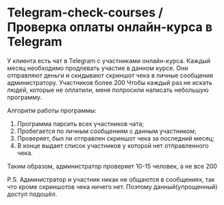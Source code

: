 # Telegram-check-courses / Проверка оплаты онлайн-курса в Telegram
У клиента есть чат в Telegram с участниками онлайн-курса. Каждый месяц необходимо продлевать участие в данном курсе.
Они отправляют деньги и скидывают скриншот чека в личные сообщения администратору. Участников более 200
Чтобы каждый раз не искать людей, которые не оплатили, меня попросили написать небольшую программу.

Алгоритм работы программы:
1. Программа парсить всех участников чата;
2. Пробегается по личным сообщениям с данным участником;
3. Проверяет, был ли отправлен скриншот чека за последний месяц;
4. В конце выдает список участников у которой нет отправленного чека.

Таким образом, администратор проверяет 10-15 человек, а не все 200

P.S. Администратор и участник никак не общаются в сообщениях, так что кроме скриншотов чека ничего нет. Поэтому данный(упрощенный) доступ подошёл.

